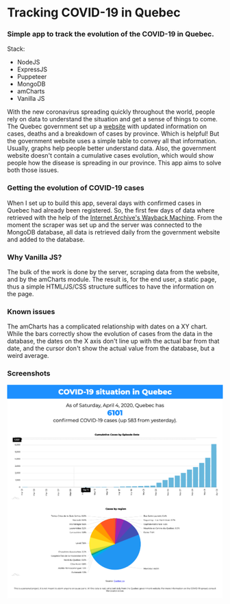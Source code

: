# Tracking COVID-19 in Quebec

### Simple app to track the evolution of the COVID-19 in Quebec.

Stack:

- NodeJS
- ExpressJS
- Puppeteer
- MongoDB
- amCharts
- Vanilla JS

With the new coronavirus spreading quickly throughout the world, people rely on data to understand the situation and get a sense of things to come. The Quebec government set up a [website](https://www.quebec.ca/sante/problemes-de-sante/a-z/coronavirus-2019/situation-coronavirus-quebec/) with updated information on cases, deaths and a breakdown of cases by province. Which is helpful! But the government website uses a simple table to convey all that information. Usually, graphs help people better understand data. Also, the government website doesn't contain a cumulative cases evolution, which would show people how the disease is spreading in our province. This app aims to solve both those issues.

### Getting the evolution of COVID-19 cases

When I set up to build this app, several days with confirmed cases in Quebec had already been registered. So, the first few days of data where retrieved with the help of the [Internet Archive's Wayback Machine](https://archive.org/web/). From the moment the scraper was set up and the server was connected to the MongoDB database, all data is retrieved daily from the government website and added to the database.

### Why Vanilla JS?

The bulk of the work is done by the server, scraping data from the website, and by the amCharts module. The result is, for the end user, a static page, thus a simple HTML/JS/CSS structure suffices to have the information on the page.

### Known issues

The amCharts has a complicated relationship with dates on a XY chart. While the bars correctly show the evolution of cases from the data in the database, the dates on the X axis don't line up with the actual bar from that date, and the cursor don't show the actual value from the database, but a weird average.

### **Screenshots**

![screenshot](screenshots/screenshot.png)
